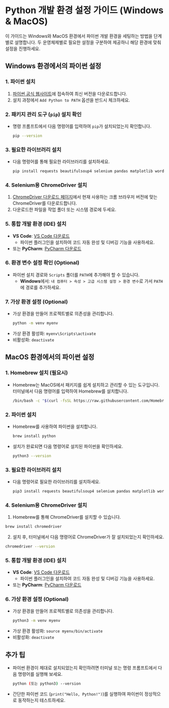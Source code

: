 
# Python 개발 환경 설정 가이드 (Windows & MacOS)

이 가이드는 Windows와 MacOS 환경에서 파이썬 개발 환경을 세팅하는 방법을 단계별로 설명합니다. 두 운영체제별로 필요한 설정을 구분하여 제공하니 해당 환경에 맞춰 설정을 진행하세요.

## Windows 환경에서의 파이썬 설정

### 1. 파이썬 설치
1. [파이썬 공식 웹사이트](https://www.python.org/downloads/)에 접속하여 최신 버전을 다운로드합니다.
2. 설치 과정에서 `Add Python to PATH` 옵션을 반드시 체크하세요.

### 2. 패키지 관리 도구 (`pip`) 설치 확인
- 명령 프롬프트에서 다음 명령어를 입력하여 `pip`가 설치되었는지 확인합니다.
  ```bash
  pip --version
  ```

### 3. 필요한 라이브러리 설치
- 다음 명령어를 통해 필요한 라이브러리를 설치하세요.
  ```bash
  pip install requests beautifulsoup4 selenium pandas matplotlib wordcloud
  ```

### 4. Selenium용 ChromeDriver 설치
1. [ChromeDriver 다운로드 페이지](https://sites.google.com/chromium.org/driver/)에서 현재 사용하는 크롬 브라우저 버전에 맞는 ChromeDriver를 다운로드합니다.
2. 다운로드한 파일을 작업 폴더 또는 시스템 경로에 두세요.

### 5. 통합 개발 환경 (IDE) 설치
- **VS Code**: [VS Code 다운로드](https://code.visualstudio.com/)
  - 파이썬 플러그인을 설치하여 코드 자동 완성 및 디버깅 기능을 사용하세요.
- 또는 **PyCharm**: [PyCharm 다운로드](https://www.jetbrains.com/pycharm/)

### 6. 환경 변수 설정 확인 (Optional)
- 파이썬 설치 경로와 `Scripts` 폴더를 `PATH`에 추가해야 할 수 있습니다.
  - **Windows**에서: `내 컴퓨터 > 속성 > 고급 시스템 설정 > 환경 변수`로 가서 `PATH`에 경로를 추가하세요.

### 7. 가상 환경 설정 (Optional)
- 가상 환경을 만들어 프로젝트별로 의존성을 관리합니다.
  ```bash
  python -m venv myenv
  ```
- 가상 환경 활성화: `myenv\Scripts\activate`
- 비활성화: `deactivate`

## MacOS 환경에서의 파이썬 설정

### 1. Homebrew 설치 (필요시)
- Homebrew는 MacOS에서 패키지를 쉽게 설치하고 관리할 수 있는 도구입니다. 터미널에서 다음 명령어를 입력하여 Homebrew를 설치합니다.
  ```bash
  /bin/bash -c "$(curl -fsSL https://raw.githubusercontent.com/Homebrew/install/HEAD/install.sh)"
  ```

### 2. 파이썬 설치
- Homebrew를 사용하여 파이썬을 설치합니다.
  ```bash
  brew install python
  ```
- 설치가 완료되면 다음 명령어로 설치된 파이썬을 확인하세요.
  ```bash
  python3 --version
  ```

### 3. 필요한 라이브러리 설치
- 다음 명령어로 필요한 라이브러리를 설치하세요.
  ```bash
  pip3 install requests beautifulsoup4 selenium pandas matplotlib wordcloud
  ```

### 4. Selenium용 ChromeDriver 설치
1. Homebrew를 통해 ChromeDriver를 설치할 수 있습니다.
  ```bash
  brew install chromedriver
  ```
2. 설치 후, 터미널에서 다음 명령어로 ChromeDriver가 잘 설치되었는지 확인하세요.
  ```bash
  chromedriver --version
  ```

### 5. 통합 개발 환경 (IDE) 설치
- **VS Code**: [VS Code 다운로드](https://code.visualstudio.com/)
  - 파이썬 플러그인을 설치하여 코드 자동 완성 및 디버깅 기능을 사용하세요.
- 또는 **PyCharm**: [PyCharm 다운로드](https://www.jetbrains.com/pycharm/)

### 6. 가상 환경 설정 (Optional)
- 가상 환경을 만들어 프로젝트별로 의존성을 관리합니다.
  ```bash
  python3 -m venv myenv
  ```
- 가상 환경 활성화: `source myenv/bin/activate`
- 비활성화: `deactivate`

## 추가 팁
- 파이썬 환경이 제대로 설치되었는지 확인하려면 터미널 또는 명령 프롬프트에서 다음 명령어를 실행해 보세요.
  ```bash
  python (또는 python3) --version
  ```
- 간단한 파이썬 코드 (`print("Hello, Python!")`)를 실행하여 파이썬이 정상적으로 동작하는지 테스트하세요.
